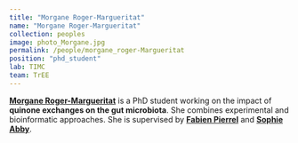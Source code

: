 ```yaml
---
title: "Morgane Roger-Margueritat"
name: "Morgane Roger-Margueritat"
collection: peoples
image: photo_Morgane.jpg
permalink: /people/morgane_roger-Margueritat
position: "phd_student"
lab: TIMC
team: TrEE
---
```


**[Morgane Roger-Margueritat](https://www.timc.fr/en/morgane-roger-margueritat)** is a PhD student working on the impact of **quinone exchanges on the gut microbiota**. She combines experimental and bioinformatic approaches. She is supervised by **[Fabien Pierrel](https://www.timc.fr/en/fabien-pierrel)** and **[Sophie Abby](https://www.timc.fr/en/sophie-abby)**.
